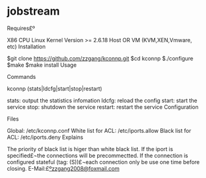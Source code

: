 jobstream
===================================


Requires£º

X86 CPU
Linux Kernel Version >= 2.6.18
Host OR VM (KVM,XEN,Vmware, etc)
Installation

$git clone https://github.com/zzgang/kconnp.git
$cd kconnp
$./configure
$make
$make install
Usage

Commands

kconnp (stats|ldcfg|start|stop|restart)

stats: output the statistics infomation
ldcfg: reload the config
start: start the service
stop: shutdown the service
restart: restart the service
Configuration

Files

Global: /etc/kconnp.conf
White list for ACL: /etc/iports.allow
Black list for ACL: /etc/iports.deny
Explains

The priority of black list is higer than white black list.
If the iport is specified£¬the connections will be precommectted.
If the connection is configured stateful (tag: (S))£¬each connection only be use one time before closing.
E-Mail:£ºzzgang2008@foxmail.com
